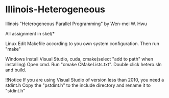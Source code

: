 Illinois-Heterogeneous
======================

Illinois "Heterogeneous Parallel Programming" by Wen-mei W. Hwu

All assignment in skel/*

Linux 
	Edit Makefile according to you own system configuration.
	Then run "make"
	
Windows
	Install Visual Studio, cuda, cmake(select "add to path" when installing)
	Open cmd. Run "cmake CMakeLists.txt".
	Double click hetero.sln and build.
	
!!Notice
	If you are using Visual Studio of version less than 2010, you need a stdint.h
	Copy the "pstdint.h" to the include directory and rename it to "stdint.h"
